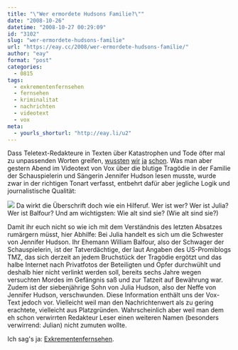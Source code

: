 ```yaml
---
title: "\"Wer ermordete Hudsons Familie?\""
date: "2008-10-26"
datetime: "2008-10-27 00:29:09"
id: "3102"
slug: "wer-ermordete-hudsons-familie"
url: "https://eay.cc/2008/wer-ermordete-hudsons-familie/"
author: "eay"
format: "post"
categories:
  - 0815
tags:
  - exkrementenfernsehen
  - fernsehen
  - kriminalitat
  - nachrichten
  - videotext
  - vox
meta:
  - yourls_shorturl: "http://eay.li/u2"
---
```


Dass Teletext-Redakteure in Texten über Katastrophen und Tode öfter mal zu unpassenden Worten greifen, [wussten](//eay.cc/2007/einfuhlsame-teletextpraktikanten-are-back-again/) [wir](http://eay.cc/blog/2005/08/wird_bei_sat1.shtml) [ja](http://eay.cc/blog/2005/08/wird_bei_sat1_n.shtml) [schon](http://eay.cc/blog/2005/10/pseudospassige.shtml). Was man aber gestern Abend im Videotext von Vox über die blutige Tragödie in der Familie der Schauspielerin und Sängerin Jennifer Hudson lesen musste, wurde zwar in der richtigen Tonart verfasst, entbehrt dafür aber jegliche Logik und journalistische Qualität:

![](/uploads/2008/hudsontext.jpg) Da wirkt die Überschrift doch wie ein Hilferuf. Wer ist wer? Wer ist Julia? Wer ist Balfour? Und am wichtigsten: Wie alt sind sie? (Wie alt sind sie?)

Damit ihr euch nicht so wie ich mit dem Verständnis des letzten Absatzes rumärgern müsst, hier Abhilfe: Bei Julia handelt es sich um die Schwester von Jennifer Hudson. Ihr Ehemann William Balfour, also der Schwager der Schauspielerin, ist der Tatverdächtige, der laut Angaben des US-Promiblogs TMZ, das sich derzeit an jedem Bruchstück der Tragödie ergötzt und das halbe Internet nach Privatfotos der Beteiligten und Opfer durchwühlt und deshalb hier nicht verlinkt werden soll, bereits sechs Jahre wegen versuchten Mordes im Gefängnis saß und zur Tatzeit auf Bewährung war. Zudem ist der siebenjährige Sohn von Julia Hudson, also der Neffe von Jennifer Hudson, verschwunden. Diese Information enthält uns der Vox-Text jedoch vor. Vielleicht weil man den Nachrichtenwert als zu gering erachtete, vielleicht aus Platzgründen. Wahrscheinlich aber weil man dem eh schon verwirrten Redakteur Leser einen weiteren Namen (besonders verwirrend: Julian) nicht zumuten wollte.

Ich sag's ja: [Exkrementenfernsehen](//eay.cc/2008/der-kampf-der-kampfe/ "Exkrementenfernsehen").
